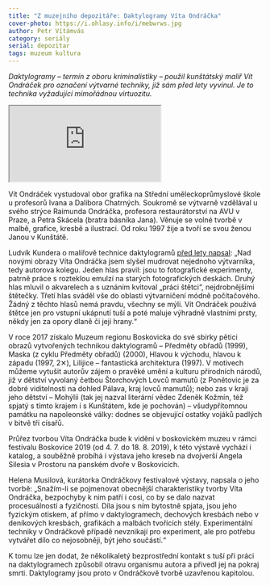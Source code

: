```yaml
---
title: "Z muzejního depozitáře: Daktylogramy Víta Ondráčka"
cover-photo: https://i.ohlasy.info/i/mebwrws.jpg
author: Petr Vítámvás
category: seriály
serial: depozitar
tags: muzeum kultura
---
```


*Daktylogramy – termín z oboru kriminalistiky – použil kunštátský malíř Vít Ondráček pro označení výtvarné techniky, již sám před lety vyvinul. Je to technika vyžadující mimořádnou virtuozitu.*

<div class="force-43-aspect"><iframe class="vimeo" src="https://player.vimeo.com/video/172243877" allowfullscreen></iframe></div>

Vít Ondráček vystudoval obor grafika na Střední uměleckoprůmyslové škole u profesorů Ivana a Dalibora Chatrných. Soukromě se výtvarně vzdělával u svého strýce Raimunda Ondráčka, profesora restaurátorství na AVU v Praze, a Petra Skácela (bratra básníka Jana).  Věnuje se volné tvorbě v malbě, grafice, kresbě a ilustraci. Od roku 1997 žije a tvoří se svou ženou Janou v Kunštátě.

Ludvík Kundera o malířově technice daktylogramů [před lety napsal](https://vitondracek.cz/texty/daktylogramy-kundera.html): „Nad novými obrazy Víta Ondráčka jsem slyšel mudrovat nejednoho výtvarníka, tedy autorova kolegu. Jeden hlas pravil: jsou to fotografické experimenty, patrně práce s rozteklou emulzí na starých fotografických deskách. Druhý hlas mluvil o akvarelech a s uznáním kvitoval „práci štětci“, nejdrobnějšími štětečky. Třetí hlas sváděl vše do oblasti výtvarničení módně počítačového. Žádný z těchto hlasů nemá pravdu, všechny se mýlí. Vít Ondráček používá štětce jen pro vstupní ukápnutí tuší a poté maluje výhradně vlastními prsty, někdy jen za opory dlaně či její hrany.“

V roce 2017 získalo Muzeum regionu Boskovicka do své sbírky pětici obrazů vytvořených technikou daktylogramů – Předměty obřadů (1999), Maska (z cyklu Předměty obřadů) (2000), Hlavou k východu, hlavou k západu (1997, 2✕), Lilijice – fantastická architektura (1997). V motivech můžeme vytušit autorův zájem o pravěké umění a kulturu přírodních národů, již v dětství vyvolaný četbou Štorchových Lovců mamutů (z Ponětovic je za dobré viditelnosti na dohled Pálava, kraj lovců mamutů); nebo zas v kraji jeho dětství – Mohýlii (tak jej nazval literární vědec Zdeněk Kožmín, též spjatý s tímto krajem i s Kunštátem, kde je pochován) – všudypřítomnou památku na napoleonské války: dodnes se objevující ostatky vojáků padlých v bitvě tří císařů.

Průřez tvorbou Víta Ondráčka bude k vidění v boskovickém muzeu v rámci festivalu Boskovice 2019 (od 4. 7. do 18. 8. 2019), k této výstavě vychází i katalog, a souběžně probíhá i výstava jeho kreseb na dvojverší Angela Silesia v Prostoru na panském dvoře v Boskovicích.

Helena Musilová, kurátorka Ondráčkovy festivalové výstavy, napsala o jeho tvorbě: „Snažím-li se pojmenovat obecnější charakteristiky tvorby Víta Ondráčka, bezpochyby k nim patří i cosi, co by se dalo nazvat procesuálností a fyzičností. Díla jsou s ním bytostně spjata, jsou jeho fyzickým otiskem, ať přímo v daktylogramech, dechových kresbách nebo v deníkových kresbách, grafikách a malbách tvořících stély. Experimentální techniky v Ondráčkově případě nevznikají pro experiment, ale pro potřebu vytvářet dílo co nejosobněji, být jeho součástí.“

K tomu lze jen dodat, že několikaletý bezprostřední kontakt s tuší při práci na daktylogramech způsobil otravu organismu autora a přivedl jej na pokraj smrti. Daktylogramy jsou proto v Ondráčkově tvorbě uzavřenou kapitolou.
